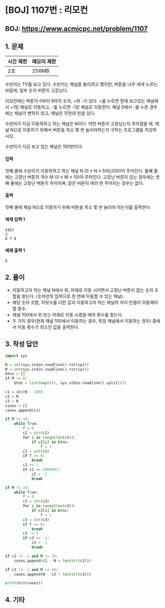 #  [BOJ] 1107번 : 리모컨

## BOJ: https://www.acmicpc.net/problem/1107

## 1. 문제

|시간 제한| 메모리 제한| 
|:----|:----|
|2초|256MB|

수빈이는 TV를 보고 있다. 수빈이는 채널을 돌리려고 했지만, 버튼을 너무 세게 누르는 바람에, 일부 숫자 버튼이 고장났다.

리모컨에는 버튼이 0부터 9까지 숫자, +와 -가 있다. +를 누르면 현재 보고있는 채널에서 +1된 채널로 이동하고, -를 누르면 -1된 채널로 이동한다. 채널 0에서 -를 누른 경우에는 채널이 변하지 않고, 채널은 무한대 만큼 있다.

수빈이가 지금 이동하려고 하는 채널은 N이다. 어떤 버튼이 고장났는지 주어졌을 때, 채널 N으로 이동하기 위해서 버튼을 최소 몇 번 눌러야하는지 구하는 프로그램을 작성하시오. 

수빈이가 지금 보고 있는 채널은 100번이다.

#### 입력
첫째 줄에 수빈이가 이동하려고 하는 채널 N (0 ≤ N ≤ 500,000)이 주어진다.  둘째 줄에는 고장난 버튼의 개수 M (0 ≤ M ≤ 10)이 주어진다. 
고장난 버튼이 있는 경우에는 셋째 줄에는 고장난 버튼이 주어지며, 같은 버튼이 여러 번 주어지는 경우는 없다.

#### 출력
첫째 줄에 채널 N으로 이동하기 위해 버튼을 최소 몇 번 눌러야 하는지를 출력한다.

#### 예제 입력 1
```
5457
3
6 7 8
```
#### 예제 출력 1
```
6
```

## 2. 풀이
- 이동하고자 하는 채널 N에서 위, 아래로 이동 시키면서 고장난 버튼이 없는 숫자 조합을 찾는다. (숫자만의 입력으로 한 번에 이동할 수 있는 채널).
- 해당 숫자 조합, 자릿수를 더한 값과 이동하고자 하는 채널의 차이 만큼이 이동해야 할 횟수.
- 채널 100에서 위 또는 아래로 이동 시켰을 때의 횟수를 찾는다.
- 두 가지 경우(현재 채널 100에서 이동하는 경우, 특정 채널에서 이동하는 경우) 중에서 이동 횟수가 최소인 값을 출력한다.

## 3. 작성 답안
```python
import sys

N = int(sys.stdin.readline().rstrip())
M = int(sys.stdin.readline().rstrip())
btns = []
if M != 0:
	btns = list(map(str, sys.stdin.readline().split()))

c1 = abs(N - 100)
c2 = N
c3 = N
cases = []
cases.append(c1)

if M != 10:
	while True:
		f = 0
		c2 = str(c2)
		for i in range(len(c2)):
			if c2[i] in btns:
				f = 1
		c2 = int(c2)
		if f == 0:
			break
		c2 += 1
		if c2 == 1000001:
			c2 = -1
			break

if M != 10:
	while True:
		f = 0
		c3 = str(c3)
		for i in range(len(c3)):
			if c3[i] in btns:
				f = 1
		c3 = int(c3)
		if f == 0:
			break
		c3 -= 1
		if c3 == -1:
			c3 = -1
			break

if c2 != -1 and M != 10:
	cases.append(c2 - N + len(str(c2)))

if c3 != -1 and M != 10:
	cases.append(N - c3 + len(str(c3)))

print(min(cases))
```
## 4. 기타
